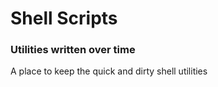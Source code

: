 # Shell Scripts

### Utilities written over time

A place to keep the quick and dirty shell utilities
